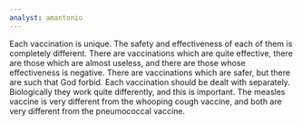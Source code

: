 ```yaml
---
analyst: amantonio
---
```


Each vaccination is unique. The safety and effectiveness of each of them is completely different. There are vaccinations which are quite effective, there are those which are almost useless, and there are those whose effectiveness is negative. There are vaccinations which are safer, but there are such that God forbid.
Each vaccination should be dealt with separately. Biologically they work quite differently, and this is important. The measles vaccine is very different from the whooping cough vaccine, and both are very different from the pneumococcal vaccine.

